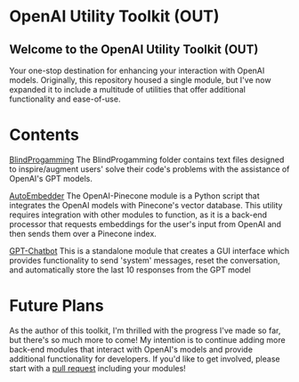 # OpenAI Utility Toolkit (OUT)
## Welcome to the OpenAI Utility Toolkit (OUT) 
Your one-stop destination for enhancing your interaction with OpenAI models. Originally, this repository housed a single module, but I've now expanded it to include a multitude of utilities that offer additional functionality and ease-of-use.

# Contents
[BlindProgamming](https://github.com/Daethyra/OpenAI-Utility-Toolkit/tree/master/Blind%20Programming)
The BlindProgamming folder contains text files designed to inspire/augment users' solve their code's problems with the assistance of OpenAI's GPT models. 

[AutoEmbedder](https://github.com/Daethyra/OpenAI-Utility-Toolkit/blob/master/Auto-Embedder/autoembeds.py)
The OpenAI-Pinecone module is a Python script that integrates the OpenAI models with Pinecone's vector database. 
This utility requires integration with other modules to function, as it is a back-end processor that requests embeddings for the user's input from OpenAI and then sends them over a Pinecone index.

[GPT-Chatbot](https://github.com/Daethyra/OpenAI-Utility-Toolkit/blob/master/GPT-Chatbot/gui.py)
This is a standalone module that creates a GUI interface which provides functionality to send 'system' messages, reset the conversation, and automatically store the last 10 responses from the GPT model

# Future Plans

As the author of this toolkit, I'm thrilled with the progress I've made so far, but there's so much more to come! My intention is to continue adding more back-end modules that interact with OpenAI's models and provide additional functionality for developers. If you'd like to get involved, please start with a [pull request](https://github.com/Daethyra/OpenAI-Utility-Toolkit/pulls) including your modules!
